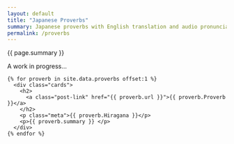 ```yaml
---
layout: default
title: "Japanese Proverbs"
summary: Japanese proverbs with English translation and audio pronunciation guide.
permalink: /proverbs
---
```

<main class="list">
  <p>{{ page.summary }}
  <p>A work in progress…</p>
  
<div class="card-grid">
  
    {% for proverb in site.data.proverbs offset:1 %}
      <div class="cards">
        <h2>
          <a class="post-link" href="{{ proverb.url }}">{{ proverb.Proverb }}</a>
        </h2>
        <p class="meta">{{ proverb.Hiragana }}</p>
        <p>{{ proverb.summary }} </p>
      </div>
    {% endfor %}
    
</div>
</main>

